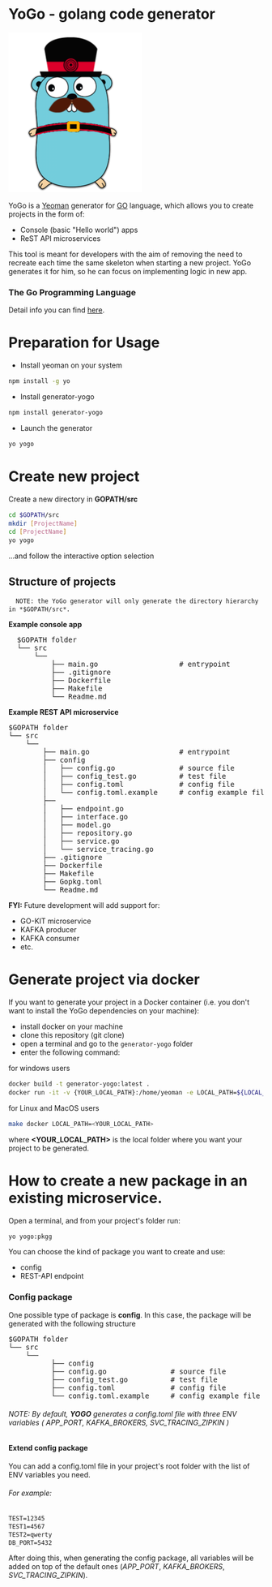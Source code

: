 # YoGo - golang code generator 
![Logo](https://github.com/andriylesch/generator-yogo/blob/master/logo_small.png)

YoGo is a [Yeoman](http://yeoman.io/) generator for [GO](https://golang.org/) language, which allows you to create projects in the form of:
- Console (basic "Hello world") apps
- ReST API microservices

This tool is meant for developers with the aim of removing the need to recreate each time the same skeleton when starting a new project. 
YoGo generates it for him, so he can focus on implementing logic in new app.

### The Go Programming Language

Detail info you can find [here](https://golang.org/doc/).

# Preparation for Usage

- Install yeoman on your system

```bash
npm install -g yo
```
- Install generator-yogo

```bash
npm install generator-yogo
```

- Launch the generator
```bash
yo yogo
```

# Create new project

Create a new directory in **GOPATH/src**

```bash
cd $GOPATH/src
mkdir [ProjectName]
cd [ProjectName]
yo yogo
```

...and follow the interactive option selection

## Structure of projects

```
  NOTE: the YoGo generator will only generate the directory hierarchy in *$GOPATH/src*.
```
**Example console app**
<pre>
  $GOPATH folder
  └── src
      └── <YOUR_APP>
          ├── main.go                   # entrypoint
          ├── .gitignore                 
          ├── Dockerfile                 
          ├── Makefile                  
          └── Readme.md                  
</pre>
  
**Example REST API microservice**
<pre>
$GOPATH folder
└── src
    └── <YOUR_APP>
        ├── main.go                     # entrypoint
        ├── config
        │   ├── config.go               # source file
        │   ├── config_test.go          # test file
        │   ├── config.toml             # config file
        │   └── config.toml.example     # config example file
        ├── <NAME_YOUR_PACKAGE>
        │   ├── endpoint.go             
        │   ├── interface.go            
        │   ├── model.go                
        │   ├── repository.go           
        │   ├── service.go              
        │   └── service_tracing.go      
        ├── .gitignore                   
        ├── Dockerfile                   
        ├── Makefile                    
        ├── Gopkg.toml          
        └── Readme.md                   
</pre>

**FYI:** Future development will add support for:
- GO-KIT microservice
- KAFKA producer
- KAFKA consumer
- etc.

# Generate project via docker 

If you want to generate your project in a Docker container (i.e. you don't want to install the YoGo dependencies on your machine):
- install docker on your machine 
- clone this repository (git clone)
- open a terminal and go to the `generator-yogo` folder
- enter the following command:

for windows users
``` bash
docker build -t generator-yogo:latest .
docker run -it -v {YOUR_LOCAL_PATH}:/home/yeoman -e LOCAL_PATH=${LOCAL_PATH} --name generator-yogo-container generator-yogo
```

for Linux and MacOS users

```bash
make docker LOCAL_PATH=<YOUR_LOCAL_PATH>
```
where **<YOUR_LOCAL_PATH>** is the local folder where you want your project to be generated.


# How to create a new package in an existing microservice.

Open a terminal, and from your project's folder run:

```bash
yo yogo:pkgg
```

You can choose the kind of package you want to create and use:
- config
- REST-API endpoint

### Config package

One possible type of package is **config**. 
In this case, the package will be generated with the following structure 

<pre>
$GOPATH folder
└── src
    └── <YOUR_APP>
          ├── config
          ├── config.go               # source file
          ├── config_test.go          # test file
          ├── config.toml             # config file
          └── config.toml.example     # config example file
</pre>

###### NOTE: By default, **YOGO** generates a config.toml file with three ENV variables ( *APP_PORT*, *KAFKA_BROKERS*, *SVC_TRACING_ZIPKIN* )

#### Extend config package 

You can add a config.toml file in your project's root folder with the list of ENV variables you need.

###### For example:
```
TEST=12345
TEST1=4567
TEST2=qwerty
DB_PORT=5432
```

After doing this, when generating the config package, all variables will be added on top of the default ones (*APP_PORT*, *KAFKA_BROKERS*, *SVC_TRACING_ZIPKIN*).
